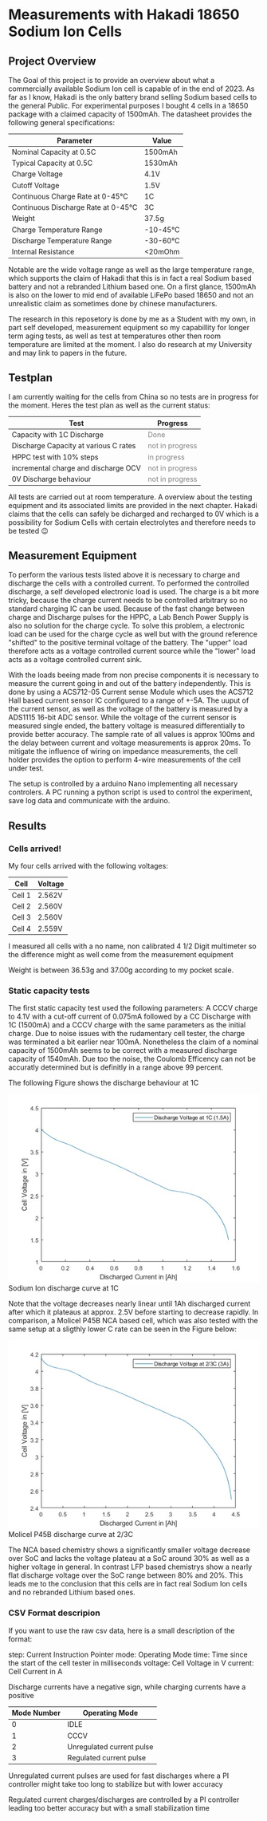 # Measurements with Hakadi 18650 Sodium Ion Cells

## Project Overview

The Goal of this project is to provide an overview about what a commercially available Sodium Ion cell is capable of in the end of 2023. As far as I know, Hakadi is the only battery brand selling Sodium based cells to the general Public. For experimental purposes I bought 4 cells in a 18650 package with a claimed capacity of 1500mAh. The datasheet provides the following general specifications:

| Parameter | Value |
| ----- | ----- |
| Nominal Capacity at 0.5C | 1500mAh |
| Typical Capacity at 0.5C | 1530mAh |
| Charge Voltage |  4.1V |
| Cutoff Voltage | 1.5V |
| Continuous Charge Rate at 0-45°C | 1C |
| Continuous Discharge Rate at 0-45°C | 3C |
| Weight | 37.5g |
| Charge Temperature Range | -10-45°C |
| Discharge Temperature Range | -30-60°C|
| Internal Resistance | <20mOhm |

Notable are the wide voltage range as well as the large temperature range, which supports the claim of Hakadi that this is in fact a real Sodium based battery and not a rebranded Lithium based one. On a first glance, 1500mAh is also on the lower to mid end of available LiFePo based 18650 and not an unrealistic claim as sometimes done by chinese manufacturers.

The research in this reposetory is done by me as a Student with my own, in part self developed, measurement equipment so my capabillity for longer term aging tests, as well as test at temperatures other then room temperature are limited at the moment. I also do research at my University and may link to papers in the future. 

## Testplan

I am currently waiting for the cells from China so no tests are in progress for the moment. Heres the test plan as well as the current status:

| Test | Progress |
| ---- | ---- |
| Capacity with 1C Discharge | <span style="color:grey"> Done </span> |
| Discharge Capacity at various C rates | <span style="color:grey"> not in progress </span> |
| HPPC test with 10% steps | <span style="color:grey"> in progress </span> |
| incremental charge and discharge OCV | <span style="color:grey"> not in progress </span> |
| 0V Discharge behaviour | <span style="color:grey"> not in progress </span> |

All tests are carried out at room temperature. A overview about the testing equipment and its associated limits are provided in the next chapter. Hakadi claims that the cells can safely be dicharged and recharged to 0V which is a possibility for Sodium Cells with certain electrolytes and therefore needs to be tested 😉

## Measurement Equipment

To perform the various tests listed above it is necessary to charge and discharge the cells with a controlled current. To performed the controlled discharge, a self developed electronic load is used. The charge is a bit more tricky, because the charge current needs to be controlled arbitrary so no standard charging IC can be used. Because of the fast change between charge and Discharge pulses for the HPPC, a Lab Bench Power Supply is also no solution for the charge cycle. To solve this problem, a electronic load can be used for the charge cycle as well but with the ground reference "shifted" to the positive terminal voltage of the battery. The "upper" load therefore acts as a voltage controlled current source while the "lower" load acts as a voltage controlled current sink. 

With the loads beeing made from non precise components it is necessary to measure the current going in and out of the battery independently. This is done by using a ACS712-05 Current sense Module which uses the ACS712 Hall based current sensor IC configured to a range of +-5A. The uuput of the current sensor, as well as the voltage of the battery is measured by a ADS1115 16-bit ADC sensor. While the voltage of the current sensor is measured single ended, the battery voltage is measured differentially to provide better accuracy. The sample rate of all values is approx 100ms and the delay between current and voltage measurements is approx 20ms. To mitigate the influence of wiring on impedance measurements, the cell holder provides the option to perform 4-wire measurements of the cell under test.

The setup is controlled by a arduino Nano implementing all necessary controlers. A PC running a python script is used to control the experiment, save log data and communicate with the arduino.

## Results

### Cells arrived!

My four cells arrived with the following voltages:

| Cell | Voltage |
| ---- | ------- |
| Cell 1 | 2.562V |
| Cell 2 | 2.560V |
| Cell 3 | 2.560V |
| Cell 4 | 2.559V |

I measured all cells with a no name, non calibrated 4 1/2 Digit multimeter so the difference might as well come from the measurement equipment

Weight is between 36.53g and 37.00g according to my pocket scale.

### Static capacity tests

The first static capacity test used the following parameters: A CCCV charge to 4.1V with a cut-off current of 0.075mA followed by a CC Discharge with 1C (1500mA) and a CCCV charge with the same parameters as the initial charge. Due to noise issues with the rudamentary cell tester, the charge was terminated a bit earlier near 100mA. Nonetheless the claim of a nominal capacity of 1500mAh seems to be correct with a measured discharge capacity of 1540mAh. Due too the noise, the Coulomb Efficency can not be accuratly determined but is definitly in a range above 99 percent.

The following Figure shows the discharge behaviour at 1C

![Sodium Ion discharge curve at 1C](/Measurement_Data/static_capacity_tests/discharge_curve_1c.jpg) 
Sodium Ion discharge curve at 1C

Note that the voltage decreases nearly linear until 1Ah discharged current after which it plateaus at approx. 2.5V before starting to decrease rapidly. In comparison, a Molicel P45B NCA based cell, which was also tested with the same setup at a sligthly lower C rate can be seen in the Figure below:

![Molicel P45B discharge curve at 2/3C](/Measurement_Data/static_capacity_tests/discharge_curve_molicel_comparison.jpg)
Molicel P45B discharge curve at 2/3C

The NCA based chemistry shows a significantly smaller voltage decrease over SoC and lacks the voltage plateau at a SoC around 30% as well as a higher voltage in general.
In contrast LFP based chemistrys show a nearly flat discharge voltage over the SoC range between 80% and 20%. This leads me to the conclusion that this cells are in fact real Sodium Ion cells and no rebranded Lithium based ones.

### CSV Format descripion

If you want to use the raw csv data, here is a small description of the format:

step: Current Instruction Pointer
mode: Operating Mode
time: Time since the start of the cell tester in milliseconds
voltage: Cell Voltage in V
current: Cell Current in A

Discharge currents have a negative sign, while charging currents have a positive

| Mode Number | Operating Mode |
| ---- | ---- |
| 0 | IDLE |
| 1 | CCCV |
| 2 | Unregulated current pulse |
| 3 | Regulated current pulse |

Unregulated current pulses are used for fast discharges where a PI controller might take too long to stabilize but with lower accuracy

Regulated current charges/discharges are controlled by a PI controller leading too better accuracy but with a small stabilization time